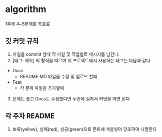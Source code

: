 # algorithm

1주에 4~5문제를 목표로

## 깃 커밋 규칙

1. 파일을 commit 할때 각 파일 및 작업별로 메시지를 남긴다.
2. [태그: 제목] 의 형식을 따르며 이 프로젝트에서 사용하는 태그는 다음과 같다

- Docs
  - README.MD 파일을 수정 및 업로드 할때
- Feat
  - 각 문제 파일을 추가할때

3. 문제도 풀고 Docs도 수정했다면 두번에 걸쳐서 커밋을 하면 된다.

## 각 주차 README

1. 보류(yellow), 실패(red), 성공(green)으로 폰트에 색을넣어 강조하여 나열한다
